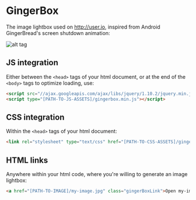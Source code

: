 # GingerBox
The image lightbox used on http://user.io, inspired from Android GingerBread's screen shutdown animation:

![alt tag](http://www.smallab.org/content/files/9/file55b8fc9dc8c32.gif)

## JS integration

Either between the ```<head>``` tags of your html document, or at the end of the ```<body>``` tags to optimize loading, use:
```html
<script src="//ajax.googleapis.com/ajax/libs/jquery/1.10.2/jquery.min.js"></script>
<script type="[PATH-TO-JS-ASSETS]/gingerbox.min.js"></script>
```

## CSS integration

Within the ```<head>``` tags of your html document:
```html
<link rel="stylesheet" type="text/css" href="[PATH-TO-CSS-ASSETS]/gingerbox.css">
```

## HTML links

Anywhere within your html code, where you're willing to generate an image lightbox:
```html
<a href="[PATH-TO-IMAGE]/my-image.jpg" class="gingerBoxLink">Open my-image.jpg in a GingerBox!</a>
```